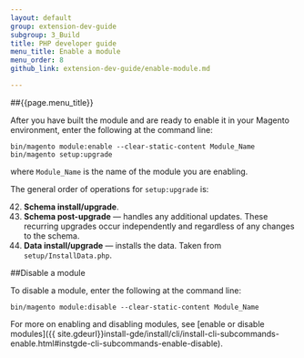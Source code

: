 ```yaml
---
layout: default
group: extension-dev-guide
subgroup: 3_Build
title: PHP developer guide
menu_title: Enable a module
menu_order: 8
github_link: extension-dev-guide/enable-module.md

---
```

##{{page.menu_title}}


After you have built the module and are ready to enable it in your Magento environment, enter the following at the command line:

    bin/magento module:enable --clear-static-content Module_Name
    bin/magento setup:upgrade

where `Module_Name` is the name of the module you are enabling.

The general order of operations for `setup:upgrade` is:

42. __Schema install/upgrade__.
42. __Schema post-upgrade__ &#8212; handles any additional updates. These recurring upgrades occur independently and regardless of any changes to the schema.
42. __Data install/upgrade__ &#8212; installs the data. Taken from `setup/InstallData.php`.



##Disable a module

To disable a module, enter the following at the command line:

    bin/magento module:disable --clear-static-content Module_Name


For more on enabling and disabling modules, see [enable or disable modules]({{ site.gdeurl}}install-gde/install/cli/install-cli-subcommands-enable.html#instgde-cli-subcommands-enable-disable).



